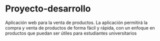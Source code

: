 # Proyecto-desarrollo
Aplicación web para la venta de productos. La aplicación permitirá la compra y venta de productos de forma fácil y rápida, con un enfoque en productos que puedan ser útiles para estudiantes universitarios
